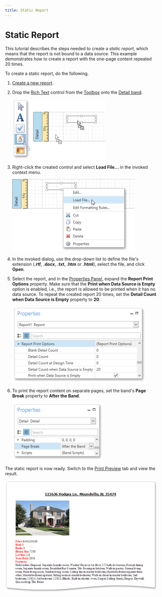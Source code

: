 ```yaml
---
title: Static Report
---
```

# Static Report
This tutorial describes the steps needed to create a _static report_, which means that the report is not bound to a data source. This example demonstrates how to create a report with the one-page content repeated 20 times.

To create a static report, do the following.
1. [Create a new report](../creating-reports/basic-operations/create-a-new-report.md).
2. Drop the [Rich Text](../report-elements/report-controls.md) control from the [Toolbox](../interface-elements/control-toolbox.md) onto the [Detail band](../report-elements/report-bands.md).
	
	![EUD_WpfReportDesigner_StaticReport_1](../../../../images/img123945.png)
3. Right-click the created control and select **Load File...** in the invoked context menu.
	
	![EUD_WpfReportDesigner_StaticReport_2](../../../../images/img123946.png)
4. In the invoked dialog, use the drop-down list to define the file's extension (**.rtf**, **.docx**, **.txt**, **.htm** or **.html**), select the file, and click **Open**.
5. Select the report, and in the [Properties Panel](../interface-elements/properties-panel.md), expand the **Report Print Options** property. Make sure that the **Print when Data Source is Empty** option is enabled, i.e., the report is allowed to be printed when it has no data source. To repeat the created report 20 times, set the **Detail Count when Data Source is Empty** property to **20**.
	
	![EUD_WpfReportDesigner_StaticReport_3](../../../../images/img123947.png)
6. To print the report content on separate pages, set the band's **Page Break** property to **After the Band**.
	
	![EUD_WpfReportDesigner_StaticReport_4](../../../../images/img123948.png)

The static report is now ready. Switch to the [Print Preview](../document-preview.md) tab and view the result.

![EUD_WpfReportDesigner_StaticReport_Result](../../../../images/img123949.png)